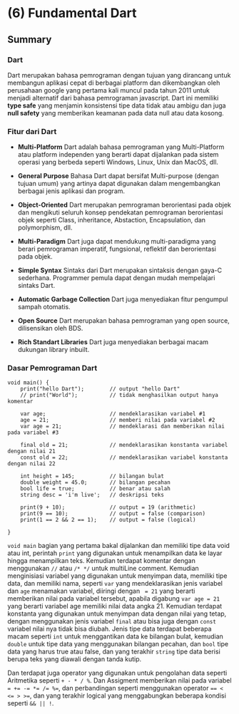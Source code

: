 # (6) Fundamental Dart

## Summary

### Dart

Dart merupakan bahasa pemrograman dengan tujuan yang dirancang untuk membangun aplikasi cepat di berbagai platform dan dikembangkan oleh perusahaan google yang pertama kali muncul pada tahun 2011 untuk menjadi alternatif dari bahasa pemrograman javascript. Dart ini memiliki **type safe** yang menjamin konsistensi tipe data tidak atau ambigu dan juga **null safety** yang memberikan keamanan pada data null atau data kosong.

### Fitur dari Dart

* **Multi-Platform**
Dart adalah bahasa pemrograman yang Multi-Platform atau platform independen yang berarti dapat dijalankan pada sistem operasi yang berbeda seperti Windows, Linux, Unix dan MacOS, dll.

* **General Purpose**
Bahasa Dart dapat bersifat Multi-purpose (dengan tujuan umum) yang artinya dapat digunakan dalam mengembangkan berbagai jenis aplikasi dan program.

* **Object-Oriented**
Dart merupakan pemrograman berorientasi pada objek dan mengikuti seluruh konsep pendekatan pemrograman berorientasi objek seperti Class, inheritance, Abstaction, Encapsulation, dan polymorphism, dll.

* **Multi-Paradigm**
Dart juga dapat mendukung multi-paradigma yang berari pemrograman imperatif, fungsional, reflektif dan berorientasi pada objek.

* **Simple Syntax**
Sintaks dari Dart merupakan sintaksis dengan gaya-C sederhana. Programmer pemula dapat dengan mudah mempelajari sintaks Dart.

* **Automatic Garbage Collection**
Dart juga menyediakan fitur pengumpul sampah otomatis.

* **Open Source**
Dart merupakan bahasa pemrograman yang open source, dilisensikan oleh BDS.

* **Rich Standart Libraries**
Dart juga menyediakan berbagai macam dukungan library inbuilt.

### Dasar Pemrograman Dart

```
void main() {
    print("hello Dart");        // output "hello Dart"
    // print("World");          // tidak menghasilkan output hanya komentar

    var age;                    // mendeklarasikan variabel #1
    age = 21;                   // memberi nilai pada variabel #2 
    var age = 21;               // mendeklarasi dan memberikan nilai pada variabel #3

    final old = 21;             // mendeklarasikan konstanta variabel dengan nilai 21
    const old = 22;             // mendeklarasikan variabel konstanta dengan nilai 22
    
    int height = 145;           // bilangan bulat
    double weight = 45.0;       // bilangan pecahan 
    bool life = true;           // benar atau salah
    string desc = 'i'm live';   // deskripsi teks

    print(9 + 10);              // output = 19 (arithmetic)
    print(9 == 10);             // output = false (comparison)
    print(1 == 2 && 2 == 1);    // output = false (logical)
    
}
```
`void main` bagian yang pertama bakal dijalankan dan memiliki tipe data void atau int, perintah `print` yang digunakan untuk menampilkan data ke layar hingga menampilkan teks. Kemudian terdapat komentar dengan menggunakan `//` atau `/* */` untuk multiLine comment. Kemudian menginisiasi variabel yang digunakan untuk menyimpan data, memiliki tipe data, dan memiliki nama, seperti `var` yang mendeklarasikan jenis variabel dan `age` menamakan variabel, diiringi dengan ` = 21` yang berarti memberikan nilai pada variabel tersebut, apabila digabung `var age = 21` yang berarti variabel age memiliki nilai data angka 21. Kemudian terdapat konstanta yang digunakan untuk menyimpan data dengan nilai yang tetap, dengan menggunakan jenis variabel `final` atau bisa juga dengan `const` variabel nilai nya tidak bisa diubah. Jenis tipe data terdapat beberapa macam seperti `int` untuk menggantikan data ke bilangan bulat, kemudian `double` untuk tipe data yang menggunakan bilangan pecahan, dan `bool` tipe data yang harus true atau false, dan yang terakhir `string` tipe data berisi berupa teks yang diawali dengan tanda kutip. 

Dan terdapat juga operator yang digunakan untuk pengolahan data seperti Aritmetika seperti `+ - * / %`. Dan Assigment memberikan nilai pada variabel `= += -= *= /= %=`, dan perbandingan seperti menggunakan operator `== < <= > >=`, dan yang terakhir logical yang menggabungkan beberapa kondisi seperti `&& || !`.